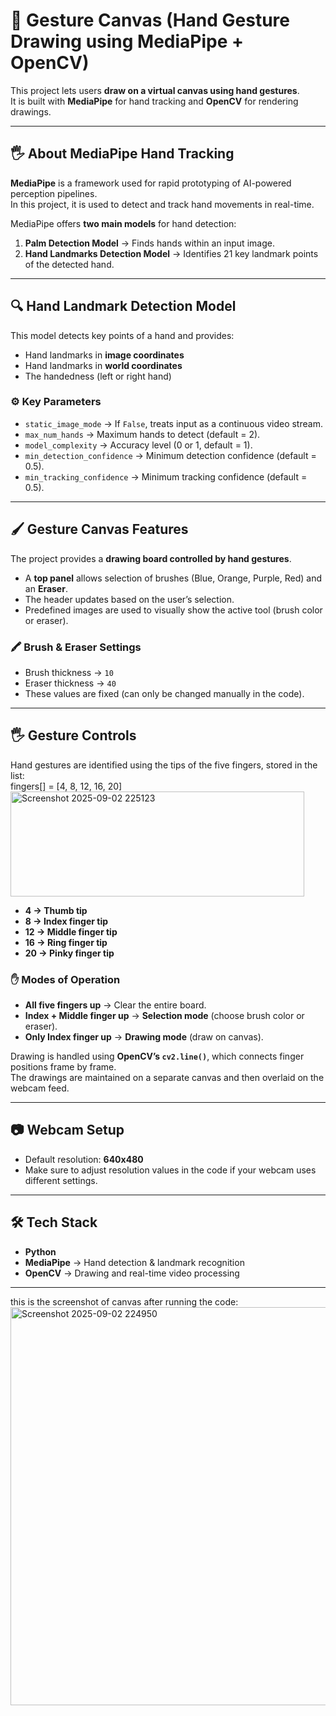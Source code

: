 # 🎨 Gesture Canvas (Hand Gesture Drawing using MediaPipe + OpenCV)

This project lets users **draw on a virtual canvas using hand gestures**.  
It is built with **MediaPipe** for hand tracking and **OpenCV** for rendering drawings.  

---

## 🖐️ About MediaPipe Hand Tracking  

**MediaPipe** is a framework used for rapid prototyping of AI-powered perception pipelines.  
In this project, it is used to detect and track hand movements in real-time.  

MediaPipe offers **two main models** for hand detection:  

1. **Palm Detection Model** → Finds hands within an input image.  
2. **Hand Landmarks Detection Model** → Identifies 21 key landmark points of the detected hand.  

---

## 🔍 Hand Landmark Detection Model  

This model detects key points of a hand and provides:  
- Hand landmarks in **image coordinates**  
- Hand landmarks in **world coordinates**  
- The handedness (left or right hand)  

### ⚙️ Key Parameters  

- `static_image_mode` → If `False`, treats input as a continuous video stream.  
- `max_num_hands` → Maximum hands to detect (default = 2).  
- `model_complexity` → Accuracy level (0 or 1, default = 1).  
- `min_detection_confidence` → Minimum detection confidence (default = 0.5).  
- `min_tracking_confidence` → Minimum tracking confidence (default = 0.5).  

---

## 🖌️ Gesture Canvas Features  

The project provides a **drawing board controlled by hand gestures**.  

- A **top panel** allows selection of brushes (Blue, Orange, Purple, Red) and an **Eraser**.  
- The header updates based on the user’s selection.  
- Predefined images are used to visually show the active tool (brush color or eraser).  

### 🖍️ Brush & Eraser Settings  

- Brush thickness → `10`  
- Eraser thickness → `40`  
- These values are fixed (can only be changed manually in the code).  

---

## 🖐️ Gesture Controls  

Hand gestures are identified using the tips of the five fingers, stored in the list:  
fingers[] = [4, 8, 12, 16, 20]
<img width="470" height="168" alt="Screenshot 2025-09-02 225123" src="https://github.com/user-attachments/assets/5d47855f-0d93-4fbe-b0f2-a042e6c65b29" />


- **4 → Thumb tip**  
- **8 → Index finger tip**  
- **12 → Middle finger tip**  
- **16 → Ring finger tip**  
- **20 → Pinky finger tip**  

### ✋ Modes of Operation  

- **All five fingers up** → Clear the entire board.  
- **Index + Middle finger up** → **Selection mode** (choose brush color or eraser).  
- **Only Index finger up** → **Drawing mode** (draw on canvas).  

Drawing is handled using **OpenCV’s `cv2.line()`**, which connects finger positions frame by frame.  
The drawings are maintained on a separate canvas and then overlaid on the webcam feed.  

---

## 📷 Webcam Setup  

- Default resolution: **640x480**  
- Make sure to adjust resolution values in the code if your webcam uses different settings.  

---

## 🛠️ Tech Stack  

- **Python**  
- **MediaPipe** → Hand detection & landmark recognition  
- **OpenCV** → Drawing and real-time video processing  

---
this is the screenshot of canvas after running the code:
<img width="791" height="637" alt="Screenshot 2025-09-02 224950" src="https://github.com/user-attachments/assets/d2416007-f56e-42ff-85f5-68374188ef4e" />


